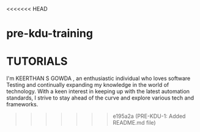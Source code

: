 <<<<<<< HEAD
# pre-kdu-training
TUTORIALS
=======
I'm KEERTHAN S GOWDA , an enthusiastic individual who loves software Testing and continually expanding my knowledge in the world of technology. With a keen interest in keeping up with the latest automation standards, I strive to stay ahead of the curve and explore various tech and frameworks.
>>>>>>> e195a2a (PRE-KDU-1: Added README.md file)
